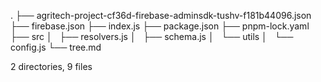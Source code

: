 .
├── agritech-project-cf36d-firebase-adminsdk-tushv-f181b44096.json
├── firebase.json
├── index.js
├── package.json
├── pnpm-lock.yaml
├── src
│   ├── resolvers.js
│   ├── schema.js
│   └── utils
│       └── config.js
└── tree.md

2 directories, 9 files

